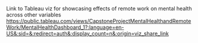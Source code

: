 Link to Tableau viz for showcasing effects of remote work on mental health across other variables
https://public.tableau.com/views/CapstoneProjectMentalHealthandRemoteWork/MentalHealthDashboard_1?:language=en-US&:sid=&:redirect=auth&:display_count=n&:origin=viz_share_link

